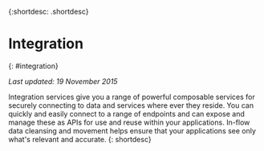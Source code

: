 {:shortdesc: .shortdesc} 

# Integration
{: #integration}

*Last updated: 19 November 2015*

Integration services give you a range of powerful composable services for securely connecting to data and services where ever they reside. You can quickly and easily connect to a range of endpoints and can expose and manage these as APIs for use and reuse within your applications. In-flow data cleansing and movement helps ensure that your applications see only what's relevant and accurate.
{: shortdesc}


